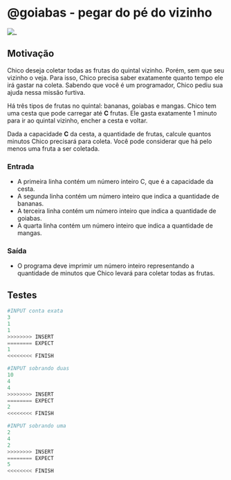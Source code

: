 # @goiabas - pegar do pé do vizinho

![_](https://raw.githubusercontent.com/qxcodefup/arcade/master/base/goiabas/cover.jpg)

## Motivação

Chico deseja coletar todas as frutas do quintal vizinho. Porém, sem que seu vizinho o veja.
Para isso, Chico precisa saber exatamente quanto tempo ele irá gastar na coleta.
Sabendo que você é um programador, Chico pediu sua ajuda nessa missão furtiva.

Há três tipos de frutas no quintal: bananas, goiabas e mangas.
Chico tem uma cesta que pode carregar até **C** frutas.
Ele gasta exatamente 1 minuto para ir ao quintal vizinho, encher a cesta e voltar.

Dada a capacidade **C** da cesta, a quantidade de frutas, calcule quantos minutos Chico precisará para coleta. Você pode considerar que há pelo menos uma fruta a ser coletada.

### Entrada

- A primeira linha contém um número inteiro C, que é a capacidade da cesta.
- A segunda linha contém um número inteiro que indica a quantidade de bananas.
- A terceira linha contém um número inteiro que indica a quantidade de goiabas.
- A quarta linha contém um número inteiro que indica a quantidade de mangas.

### Saída

- O programa deve imprimir um número inteiro representando a quantidade de minutos que Chico levará para coletar todas as frutas.

## Testes

```py
#INPUT conta exata
3
1
1
>>>>>>>> INSERT
======== EXPECT
1
<<<<<<<< FINISH
```

```py
#INPUT sobrando duas
10
4
4
>>>>>>>> INSERT
======== EXPECT
2
<<<<<<<< FINISH
```

```py
#INPUT sobrando uma
2
4
2
>>>>>>>> INSERT
======== EXPECT
5
<<<<<<<< FINISH
```

